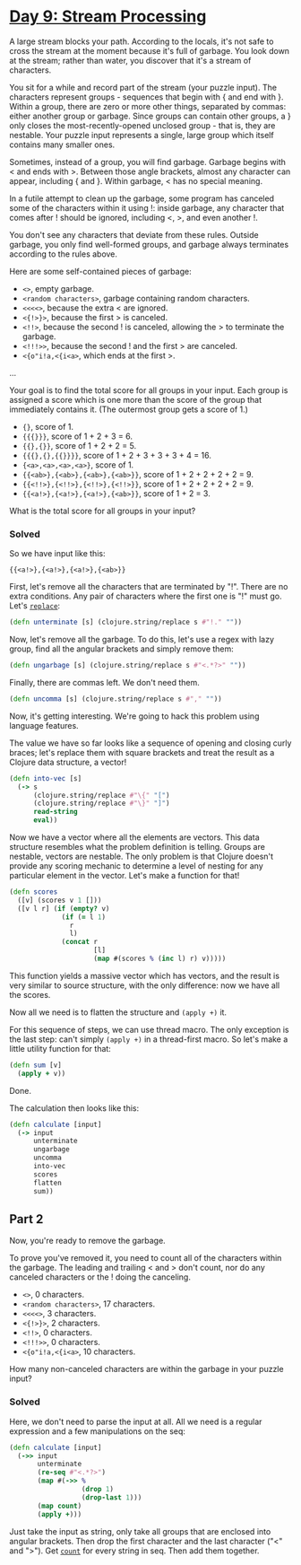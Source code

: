 # [Day 9: Stream Processing](http://adventofcode.com/2017/day/9)

A large stream blocks your path. According to the locals, it's not safe to cross the stream at the moment because it's
full of garbage. You look down at the stream; rather than water, you discover that it's a stream of characters.

You sit for a while and record part of the stream (your puzzle input). The characters represent groups - sequences that
begin with { and end with }. Within a group, there are zero or more other things, separated by commas: either another
group or garbage. Since groups can contain other groups, a } only closes the most-recently-opened unclosed group - that
is, they are nestable. Your puzzle input represents a single, large group which itself contains many smaller ones.

Sometimes, instead of a group, you will find garbage. Garbage begins with < and ends with >. Between those angle
brackets, almost any character can appear, including { and }. Within garbage, < has no special meaning.

In a futile attempt to clean up the garbage, some program has canceled some of the characters within it using !: inside
garbage, any character that comes after ! should be ignored, including <, >, and even another !.

You don't see any characters that deviate from these rules. Outside garbage, you only find well-formed groups, and
garbage always terminates according to the rules above.

Here are some self-contained pieces of garbage:

- `<>`, empty garbage.
- `<random characters>`, garbage containing random characters.
- `<<<<>`, because the extra < are ignored.
- `<{!>}>`, because the first > is canceled.
- `<!!>`, because the second ! is canceled, allowing the > to terminate the garbage.
- `<!!!>>`, because the second ! and the first > are canceled.
- `<{o"i!a,<{i<a>`, which ends at the first >.

...

Your goal is to find the total score for all groups in your input. Each group is assigned a score which is one more than
the score of the group that immediately contains it. (The outermost group gets a score of 1.)

- `{}`, score of 1.
- `{{{}}}`, score of 1 + 2 + 3 = 6.
- `{{},{}}`, score of 1 + 2 + 2 = 5.
- `{{{},{},{{}}}}`, score of 1 + 2 + 3 + 3 + 3 + 4 = 16.
- `{<a>,<a>,<a>,<a>}`, score of 1.
- `{{<ab>},{<ab>},{<ab>},{<ab>}}`, score of 1 + 2 + 2 + 2 + 2 = 9.
- `{{<!!>},{<!!>},{<!!>},{<!!>}}`, score of 1 + 2 + 2 + 2 + 2 = 9.
- `{{<a!>},{<a!>},{<a!>},{<ab>}}`, score of 1 + 2 = 3.

What is the total score for all groups in your input?

### Solved

So we have input like this:

```
{{<a!>},{<a!>},{<a!>},{<ab>}}
```

First, let's remove all the characters that are terminated by "!". There are no extra conditions. Any pair of characters
where the first one is "!" must go. Let's [`replace`](http://clojuredocs.org/clojure.string/replace):

```clojure
(defn unterminate [s] (clojure.string/replace s #"!." ""))
```

Now, let's remove all the garbage. To do this, let's use a regex with lazy group, find all the angular brackets and
simply remove them:

```clojure
(defn ungarbage [s] (clojure.string/replace s #"<.*?>" ""))
```

Finally, there are commas left. We don't need them.

```clojure
(defn uncomma [s] (clojure.string/replace s #"," ""))
```

Now, it's getting interesting. We're going to hack this problem using language features.

The value we have so far looks like a sequence of opening and closing curly braces; let's replace them with square
brackets and treat the result as a Clojure data structure, a vector!

```clojure
(defn into-vec [s]
  (-> s
      (clojure.string/replace #"\{" "[")
      (clojure.string/replace #"\}" "]")
      read-string
      eval))
```

Now we have a vector where all the elements are vectors. This data structure resembles what the problem definition is
telling. Groups are nestable, vectors are nestable. The only problem is that Clojure doesn't provide any scoring
mechanic to determine a level of nesting for any particular element in the vector. Let's make a function for that!

```clojure
(defn scores
  ([v] (scores v 1 []))
  ([v l r] (if (empty? v)
             (if (= l 1)
               r
               l)
             (concat r
                     [l]
                     (map #(scores % (inc l) r) v)))))
```

This function yields a massive vector which has vectors, and the result is very similar to source structure, with the
only difference: now we have all the scores.

Now all we need is to flatten the structure and `(apply +)` it.

For this sequence of steps, we can use thread macro. The only exception is the last step: can't simply `(apply +)` in a
thread-first macro. So let's make a little utility function for that:

```clojure
(defn sum [v]
  (apply + v))
```

Done.

The calculation then looks like this:

```clojure
(defn calculate [input]
  (-> input
      unterminate
      ungarbage
      uncomma
      into-vec
      scores
      flatten
      sum))
```

## Part 2

Now, you're ready to remove the garbage.

To prove you've removed it, you need to count all of the characters within the garbage. The leading and trailing < and >
don't count, nor do any canceled characters or the ! doing the canceling.

- `<>`, 0 characters.
- `<random characters>`, 17 characters.
- `<<<<>`, 3 characters.
- `<{!>}>`, 2 characters.
- `<!!>`, 0 characters.
- `<!!!>>`, 0 characters.
- `<{o"i!a,<{i<a>`, 10 characters.

How many non-canceled characters are within the garbage in your puzzle input?

### Solved

Here, we don't need to parse the input at all. All we need is a regular expression and a few manipulations on the seq:

```clojure
(defn calculate [input]
  (->> input
       unterminate
       (re-seq #"<.*?>")
       (map #(->> %
                  (drop 1)
                  (drop-last 1)))
       (map count)
       (apply +)))
```

Just take the input as string, only take all groups that are enclosed into angular brackets. Then drop the first
character and the last character ("<" and ">"). Get [`count`](http://clojuredocs.org/clojure.core/count) for every
string in seq. Then add them together.
